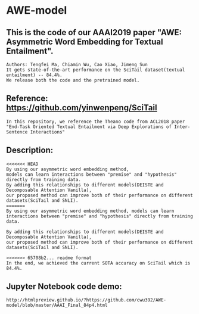 # AWE-model
## This is the code of our AAAI2019 paper "AWE: Asymmetric Word Embedding for Textual Entailment". 
```
Authors: Tengfei Ma, Chiamin Wu, Cao Xiao, Jimeng Sun
It gets state-of-the-art performance on the SciTail dataset(textual entailment) -- 84.4%. 
We release both the code and the pretrained model.
```

## Reference: https://github.com/yinwenpeng/SciTail
```
In this repository, we reference the Theano code from ACL2018 paper 
"End-Task Oriented Textual Entailment via Deep Explorations of Inter-Sentence Interactions"
```

## Description:
```
<<<<<<< HEAD
By using our asymmetric word embedding method, 
models can learn interactions between "premise" and "hypothesis" directly from training data.
By adding this relationships to different models(DEISTE and Decomposable Attention Vanilla), 
our proposed method can improve both of their performance on different datasets(SciTail and SNLI).
=======
By using our asymmetric word embedding method, models can learn interactions between "premise" and "hypothesis" directly from training data.

By adding this relationships to different models(DEISTE and Decomposable Attention Vanilla), 
our proposed method can improve both of their performance on different datasets(SciTail and SNLI).

>>>>>>> 65708b2... readme format
In the end, we achieved the current SOTA accuracy on SciTail which is 84.4%.
```

## Jupyter Notebook code demo:
```
http://htmlpreview.github.io/?https://github.com/cwu392/AWE-model/blob/master/AAAI_Final_84p4.html
```